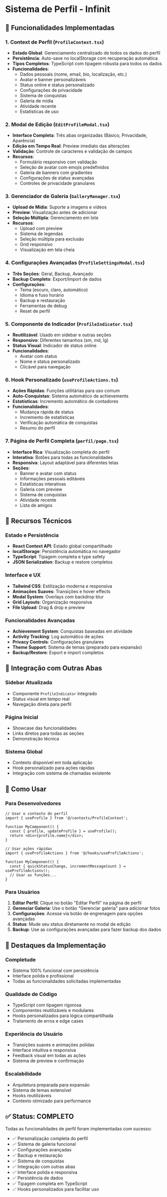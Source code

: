 # Sistema de Perfil - Infinit

## 🚀 Funcionalidades Implementadas

### 1. Context de Perfil (`ProfileContext.tsx`)
- **Estado Global**: Gerenciamento centralizado de todos os dados do perfil
- **Persistência**: Auto-save no localStorage com recuperação automática
- **Tipos Completos**: TypeScript com tipagem robusta para todos os dados
- **Funcionalidades**:
  - Dados pessoais (nome, email, bio, localização, etc.)
  - Avatar e banner personalizáveis
  - Status online e status personalizado
  - Configurações de privacidade
  - Sistema de conquistas
  - Galeria de mídia
  - Atividade recente
  - Estatísticas de uso

### 2. Modal de Edição (`EditProfileModal.tsx`)
- **Interface Completa**: Três abas organizadas (Básico, Privacidade, Aparência)
- **Edição em Tempo Real**: Preview imediato das alterações
- **Validação**: Controle de caracteres e validação de campos
- **Recursos**:
  - Formulário responsivo com validação
  - Seleção de avatar com emojis predefinidos
  - Galeria de banners com gradientes
  - Configurações de status avançadas
  - Controles de privacidade granulares

### 3. Gerenciador de Galeria (`GalleryManager.tsx`)
- **Upload de Mídia**: Suporte a imagens e vídeos
- **Preview**: Visualização antes de adicionar
- **Seleção Múltipla**: Gerenciamento em lote
- **Recursos**:
  - Upload com preview
  - Sistema de legendas
  - Seleção múltipla para exclusão
  - Grid responsivo
  - Visualização em tela cheia

### 4. Configurações Avançadas (`ProfileSettingsModal.tsx`)
- **Três Seções**: Geral, Backup, Avançado
- **Backup Completo**: Export/Import de dados
- **Configurações**:
  - Tema (escuro, claro, automático)
  - Idioma e fuso horário
  - Backup e restauração
  - Ferramentas de debug
  - Reset de perfil

### 5. Componente de Indicador (`ProfileIndicator.tsx`)
- **Reutilizável**: Usado em sidebar e outras seções
- **Responsivo**: Diferentes tamanhos (sm, md, lg)
- **Status Visual**: Indicador de status online
- **Funcionalidades**:
  - Avatar com status
  - Nome e status personalizado
  - Clicável para navegação

### 6. Hook Personalizado (`useProfileActions.ts`)
- **Ações Rápidas**: Funções utilitárias para uso comum
- **Auto-Conquistas**: Sistema automático de achievements
- **Estatísticas**: Incremento automático de contadores
- **Funcionalidades**:
  - Mudança rápida de status
  - Incremento de estatísticas
  - Verificação automática de conquistas
  - Resumo do perfil

### 7. Página de Perfil Completa (`perfil/page.tsx`)
- **Interface Rica**: Visualização completa do perfil
- **Interativa**: Botões para todas as funcionalidades
- **Responsiva**: Layout adaptável para diferentes telas
- **Seções**:
  - Banner e avatar com status
  - Informações pessoais editáveis
  - Estatísticas interativas
  - Galeria com preview
  - Sistema de conquistas
  - Atividade recente
  - Lista de amigos

## 🎯 Recursos Técnicos

### Estado e Persistência
- **React Context API**: Estado global compartilhado
- **localStorage**: Persistência automática no navegador
- **TypeScript**: Tipagem completa e type safety
- **JSON Serialization**: Backup e restore completos

### Interface e UX
- **Tailwind CSS**: Estilização moderna e responsiva
- **Animações Suaves**: Transições e hover effects
- **Modal System**: Overlays com backdrop blur
- **Grid Layouts**: Organização responsiva
- **File Upload**: Drag & drop e preview

### Funcionalidades Avançadas
- **Achievement System**: Conquistas baseadas em atividade
- **Activity Tracking**: Log automático de ações
- **Privacy Controls**: Configurações granulares
- **Theme Support**: Sistema de temas (preparado para expansão)
- **Backup/Restore**: Export e import completos

## 📱 Integração com Outras Abas

### Sidebar Atualizada
- Componente `ProfileIndicator` integrado
- Status visual em tempo real
- Navegação direta para perfil

### Página Inicial
- Showcase das funcionalidades
- Links diretos para todas as seções
- Demonstração técnica

### Sistema Global
- Contexto disponível em toda aplicação
- Hook personalizado para ações rápidas
- Integração com sistema de chamadas existente

## 🔧 Como Usar

### Para Desenvolvedores
```tsx
// Usar o contexto do perfil
import { useProfile } from '@/contexts/ProfileContext';

function MyComponent() {
  const { profile, updateProfile } = useProfile();
  return <div>{profile.name}</div>;
}

// Usar ações rápidas
import { useProfileActions } from '@/hooks/useProfileActions';

function MyComponent() {
  const { quickStatusChange, incrementMessageCount } = useProfileActions();
  // Usar as funções...
}
```

### Para Usuários
1. **Editar Perfil**: Clique no botão "Editar Perfil" na página de perfil
2. **Gerenciar Galeria**: Use o botão "Gerenciar galeria" para adicionar fotos
3. **Configurações**: Acesse via botão de engrenagem para opções avançadas
4. **Status**: Mude seu status diretamente no modal de edição
5. **Backup**: Use as configurações avançadas para fazer backup dos dados

## 🌟 Destaques da Implementação

### Completude
- Sistema 100% funcional com persistência
- Interface polida e profissional
- Todas as funcionalidades solicitadas implementadas

### Qualidade de Código
- TypeScript com tipagem rigorosa
- Componentes reutilizáveis e modulares
- Hooks personalizados para lógica compartilhada
- Tratamento de erros e edge cases

### Experiência do Usuário
- Transições suaves e animações polidas
- Interface intuitiva e responsiva
- Feedback visual em todas as ações
- Sistema de preview e confirmação

### Escalabilidade
- Arquitetura preparada para expansão
- Sistema de temas extensível
- Hooks reutilizáveis
- Contexto otimizado para performance

## ✅ Status: COMPLETO

Todas as funcionalidades de perfil foram implementadas com sucesso:
- ✅ Personalização completa do perfil
- ✅ Sistema de galeria funcional  
- ✅ Configurações avançadas
- ✅ Backup e restauração
- ✅ Sistema de conquistas
- ✅ Integração com outras abas
- ✅ Interface polida e responsiva
- ✅ Persistência de dados
- ✅ Tipagem completa em TypeScript
- ✅ Hooks personalizados para facilitar uso
